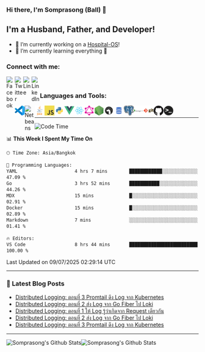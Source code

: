 ### Hi there, I'm Somprasong (Ball) 👋

## I'm a Husband, Father, and Developer!

- 🔭 I’m currently working on a [Hospital-OS][hospitalos]!
- 🌱 I’m currently learning everything 🤣

### Connect with me:

[<img align="left" alt="Facebook" width="22px" src="https://cdn.jsdelivr.net/npm/simple-icons@v3/icons/facebook.svg" />][facebook]
[<img align="left" alt="Twitter" width="22px" src="https://cdn.jsdelivr.net/npm/simple-icons@v3/icons/twitter.svg" />][twitter]
[<img align="left" alt="Line" width="22px" src="https://cdn.jsdelivr.net/npm/simple-icons@v3/icons/line.svg" />][line]
[<img align="left" alt="LinkedIn" width="22px" src="https://cdn.jsdelivr.net/npm/simple-icons@v3/icons/linkedin.svg" />][linkedin]

<br>

### Languages and Tools:

<img align="left" alt="Visual Studio Code" width="26px" src="https://raw.githubusercontent.com/github/explore/80688e429a7d4ef2fca1e82350fe8e3517d3494d/topics/visual-studio-code/visual-studio-code.png" />
<img align="left" alt="Netbeans" width="26px" src="https://user-images.githubusercontent.com/13342959/89266025-964bab00-d65f-11ea-8fd8-ebe73bd6ed02.png" />
<img align="left" alt="Java" width="26px" src="https://raw.githubusercontent.com/github/explore/80688e429a7d4ef2fca1e82350fe8e3517d3494d/topics/java/java.png" />
<img align="left" alt="JavaScript" width="26px" src="https://raw.githubusercontent.com/github/explore/80688e429a7d4ef2fca1e82350fe8e3517d3494d/topics/javascript/javascript.png" />
<img align="left" alt="Python" width="26px" src="https://raw.githubusercontent.com/github/explore/80688e429a7d4ef2fca1e82350fe8e3517d3494d/topics/python/python.png" />
<img align="left" alt="Vue" width="26px" src="https://raw.githubusercontent.com/github/explore/80688e429a7d4ef2fca1e82350fe8e3517d3494d/topics/vue/vue.png" />
<img align="left" alt="React" width="26px" src="https://raw.githubusercontent.com/github/explore/80688e429a7d4ef2fca1e82350fe8e3517d3494d/topics/react/react.png" />
<img align="left" alt="GraphQL" width="26px" src="https://raw.githubusercontent.com/github/explore/80688e429a7d4ef2fca1e82350fe8e3517d3494d/topics/graphql/graphql.png" />
<img align="left" alt="Node.js" width="26px" src="https://raw.githubusercontent.com/github/explore/80688e429a7d4ef2fca1e82350fe8e3517d3494d/topics/nodejs/nodejs.png" />
<img align="left" alt="Deno" width="26px" src="https://raw.githubusercontent.com/github/explore/361e2821e2dea67711cde99c9c40ed357061cf27/topics/deno/deno.png" />
<img align="left" alt="SQL" width="26px" src="https://raw.githubusercontent.com/github/explore/80688e429a7d4ef2fca1e82350fe8e3517d3494d/topics/sql/sql.png" />
<img align="left" alt="MySQL" width="26px" src="https://raw.githubusercontent.com/github/explore/80688e429a7d4ef2fca1e82350fe8e3517d3494d/topics/postgresql/postgresql.png" />
<img align="left" alt="MongoDB" width="26px" src="https://raw.githubusercontent.com/github/explore/80688e429a7d4ef2fca1e82350fe8e3517d3494d/topics/mongodb/mongodb.png" />
<img align="left" alt="Git" width="26px" src="https://raw.githubusercontent.com/github/explore/80688e429a7d4ef2fca1e82350fe8e3517d3494d/topics/git/git.png" />
<img align="left" alt="GitHub" width="26px" src="https://raw.githubusercontent.com/github/explore/78df643247d429f6cc873026c0622819ad797942/topics/github/github.png" />
<img align="left" alt="HTML5" width="26px" src="https://raw.githubusercontent.com/github/explore/80688e429a7d4ef2fca1e82350fe8e3517d3494d/topics/terminal/terminal.png" />

<br>

---

<!--START_SECTION:waka-->
![Code Time](http://img.shields.io/badge/Code%20Time-2%2C051%20hrs%2057%20mins-blue)

📊 **This Week I Spent My Time On** 

```text
🕑︎ Time Zone: Asia/Bangkok

💬 Programming Languages: 
YAML                     4 hrs 7 mins        ████████████░░░░░░░░░░░░░   47.09 % 
Go                       3 hrs 52 mins       ███████████░░░░░░░░░░░░░░   44.26 % 
MDX                      15 mins             █░░░░░░░░░░░░░░░░░░░░░░░░   02.91 % 
Docker                   15 mins             █░░░░░░░░░░░░░░░░░░░░░░░░   02.89 % 
Markdown                 7 mins              ░░░░░░░░░░░░░░░░░░░░░░░░░   01.41 % 

🔥 Editors: 
VS Code                  8 hrs 44 mins       █████████████████████████   100.00 % 
```


 Last Updated on 09/07/2025 02:29:14 UTC
<!--END_SECTION:waka-->

---

### 📕 Latest Blog Posts

<!-- BLOG-POST-LIST:START -->
- [Distributed Logging: ตอนที่ 3 Promtail ดึง Log จาก Kubernetes](https://dev.to/somprasongd/distributed-logging-tnthii-3-promtail-dueng-log-cchaak-kubernetes-4m03)
- [Distributed Logging: ตอนที่ 2 ส่ง Log จาก Go Fiber ไป Loki](https://dev.to/somprasongd/distributed-logging-tnthii-2-sng-log-cchaak-go-fiber-aip-loki-1g7e)
- [Distributed Logging: ตอนที่ 1 ให้ Log รู้ว่าเกิดจาก Request เดียวกัน](https://dev.to/somprasongd/distributed-logging-tnthii-1-aih-log-ruuwaaekidcchaak-request-ediiywkan-2p4n)
- [Distributed Logging: ตอนที่ 2 ส่ง Log จาก Go Fiber ไป Loki](https://somprasongd.work/blog/go/distributed-logging-2)
- [Distributed Logging: ตอนที่ 3 Promtail ดึง Log จาก Kubernetes](https://somprasongd.work/blog/go/distributed-logging-3)
<!-- BLOG-POST-LIST:END -->

---

<!-- ### 📺 Latest YouTube Videos -->
<!-- YOUTUBE:START -->
<!-- YOUTUBE:END -->
<!-- --- -->

<img align="left" alt="Somprasong's Github Stats" src="https://github-readme-stats.vercel.app/api?username=somprasongd&show_icons=true&hide_border=false" />
<img align="left" alt="Somprasong's Github Stats" src="https://github-readme-stats.vercel.app/api/top-langs/?username=somprasongd" />
<!--<img align="left" alt="Somprasong's Wakatime Stats" src="https://github-readme-stats.vercel.app/api/wakatime?username=somprasongd" />-->


[hospitalos]: http://www.hospital-os.com/
[facebook]: https://www.facebook.com/somprasongds
[twitter]: https://twitter.com/somprasongd
[line]: https://line.me/ti/p/fbnct66qvo
[linkedin]: www.linkedin.com/in/somprasongd

[github-readme-stats]: https://github.com/anuraghazra/github-readme-stats
[blog-post-workflow]: https://github.com/gautamkrishnar/blog-post-workflow




